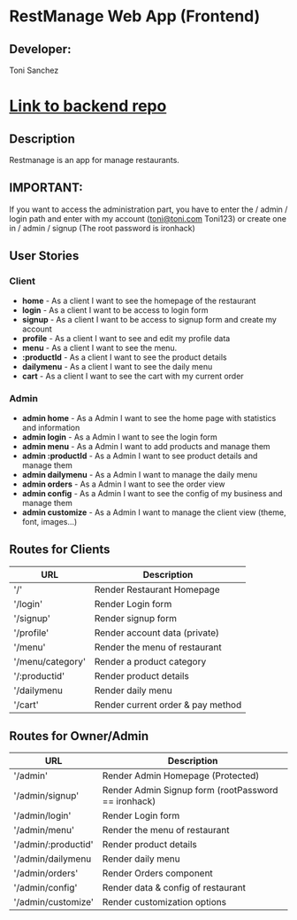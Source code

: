 # RestManage Web App (Frontend)

## Developer:

  Toni Sanchez

# [Link to backend repo](https://github.com/Tonisg91/restmanage-backend)

## Description

Restmanage is an app for manage restaurants.

## IMPORTANT:
If you want to access the administration part, you have to enter the / admin / login path and enter with my account (toni@toni.com Toni123) or create one in / admin / signup (The root password is ironhack)

## User Stories
### Client
- **home** - As a client I want to see the homepage of the restaurant
- **login** - As a client I want to be access to login form
- **signup** - As a client I want to be access to signup form and create my account
- **profile** - As a client I want to see and edit my profile data
- **menu** - As a client I want to see the menu.
- **:productId** - As a client I want to see the product details
- **dailymenu** - As a client I want to see the daily menu
- **cart** - As a client I want to see the cart with my current order

### Admin
- **admin home** - As a Admin I want to see the home page with statistics and information
- **admin login** - As a Admin I want to see the login form
- **admin menu** - As a Admin I want to add products and manage them
- **admin :productId** - As a Admin I want to see product details and manage them
- **admin dailymenu** - As a Admin I want to manage the daily menu
- **admin orders** - As a Admin I want to see the order view
- **admin config** - As a Admin I want to see the config of my business and manage them
- **admin customize** - As a Admin I want to manage the client view (theme, font, images...)

## Routes for Clients

| URL                                           | Description                                                                   |
| -------------------------------------------- | ----------------------------------------------------------------------------- |
| '/'                                           | Render Restaurant Homepage                                                    |
| '/login'                                      | Render Login form                                                             |
| '/signup'                                     | Render signup form                                                            |
| '/profile'                                    | Render account data (private)                                                 |
| '/menu'                                       | Render the menu of restaurant                                                 |
| '/menu/category'                              | Render a product category                                                     |
| '/:productid'                                 | Render product details                                                        |
| '/dailymenu                                   | Render daily menu                                                             |
| '/cart'                                       | Render current order & pay method                                             |


## Routes for Owner/Admin

| URL                                           | Description                                                                   |
| -------------------------------------------- | ----------------------------------------------------------------------------- |
| '/admin'                                      | Render Admin Homepage (Protected)                                             |
| '/admin/signup'                               | Render Admin Signup form (rootPassword == ironhack)                           |
| '/admin/login'                                | Render Login form                                                             |
| '/admin/menu'                                 | Render the menu of restaurant                                                 |
| '/admin/:productid'                           | Render product details                                                        |
| '/admin/dailymenu                             | Render daily menu                                                             |
| '/admin/orders'                               | Render Orders component                                                       |
| '/admin/config'                               | Render data & config of restaurant                                            |
| '/admin/customize'                            | Render customization options                                                  |



